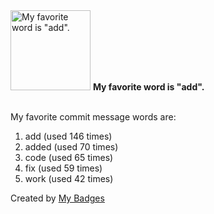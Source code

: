 <img src="https://my-badges.github.io/my-badges/favorite-word.png" alt="My favorite word is &quot;add&quot;." title="My favorite word is &quot;add&quot;." width="128">
<strong>My favorite word is &quot;add&quot;.</strong>
<br><br>

My favorite commit message words are:

1. add (used 146 times)
2. added (used 70 times)
3. code (used 65 times)
4. fix (used 59 times)
5. work (used 42 times)


Created by <a href="https://github.com/my-badges/my-badges">My Badges</a>